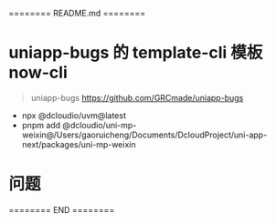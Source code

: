 ======== README.md ========

# uniapp-bugs 的 template-cli 模板 now-cli
> uniapp-bugs https://github.com/GRCmade/uniapp-bugs

- npx @dcloudio/uvm@latest
- pnpm add @dcloudio/uni-mp-weixin@/Users/gaoruicheng/Documents/DcloudProject/uni-app-next/packages/uni-mp-weixin

# 问题

======== END ========
